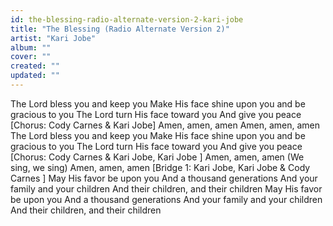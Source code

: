 ```yaml
---
id: the-blessing-radio-alternate-version-2-kari-jobe
title: "The Blessing (Radio Alternate Version 2)"
artist: "Kari Jobe"
album: ""
cover: ""
created: ""
updated: ""
---
```


The Lord bless you and keep you
Make His face shine upon you and be gracious to you
The Lord turn His face toward you
And give you peace
[Chorus: Cody Carnes & Kari Jobe]
Amen, amen, amen
Amen, amen, amen
The Lord bless you and keep you
Make His face shine upon you and be gracious to you
The Lord turn His face toward you
And give you peace
[Chorus: Cody Carnes & Kari Jobe, 
Kari Jobe
]
Amen, amen, amen
(We sing, we sing)
Amen, amen, amen
[Bridge 1: Kari Jobe, 
Kari Jobe & Cody Carnes
]
May His favor be upon you
And a thousand generations
And your family and your children
And their children, and their children
May His favor be upon you
And a thousand generations
And your family and your children
And their children, and their children